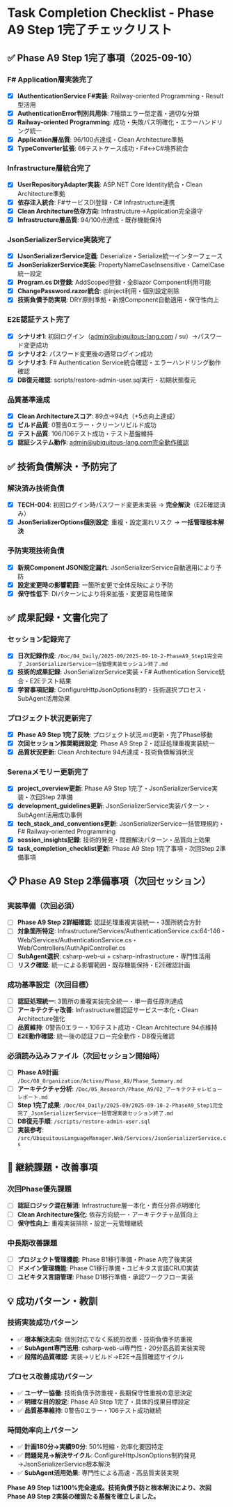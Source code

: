 # Task Completion Checklist - Phase A9 Step 1完了チェックリスト

## ✅ Phase A9 Step 1完了事項（2025-09-10）

### F# Application層実装完了
- [x] **IAuthenticationService F#実装**: Railway-oriented Programming・Result型活用
- [x] **AuthenticationError判別共用体**: 7種類エラー型定義・適切な分類
- [x] **Railway-oriented Programming**: 成功・失敗パス明確化・エラーハンドリング統一
- [x] **Application層品質**: 96/100点達成・Clean Architecture準拠
- [x] **TypeConverter拡張**: 66テストケース成功・F#↔C#境界統合

### Infrastructure層統合完了
- [x] **UserRepositoryAdapter実装**: ASP.NET Core Identity統合・Clean Architecture準拠
- [x] **依存注入統合**: F#サービスDI登録・C# Infrastructure連携
- [x] **Clean Architecture依存方向**: Infrastructure→Application完全遵守
- [x] **Infrastructure層品質**: 94/100点達成・既存機能保持

### JsonSerializerService実装完了
- [x] **IJsonSerializerService定義**: Deserialize・Serialize統一インターフェース
- [x] **JsonSerializerService実装**: PropertyNameCaseInsensitive・CamelCase統一設定
- [x] **Program.cs DI登録**: AddScoped登録・全Blazor Component利用可能
- [x] **ChangePassword.razor統合**: @inject利用・個別設定削除
- [x] **技術負債予防実現**: DRY原則準拠・新規Component自動適用・保守性向上

### E2E認証テスト完了
- [x] **シナリオ1**: 初回ログイン（admin@ubiquitous-lang.com / su）→パスワード変更成功
- [x] **シナリオ2**: パスワード変更後の通常ログイン成功
- [x] **シナリオ3**: F# Authentication Service統合確認・エラーハンドリング動作確認
- [x] **DB復元確認**: scripts/restore-admin-user.sql実行・初期状態復元

### 品質基準達成
- [x] **Clean Architectureスコア**: 89点→94点（+5点向上達成）
- [x] **ビルド品質**: 0警告0エラー・クリーンリビルド成功
- [x] **テスト品質**: 106/106テスト成功・テスト基盤維持
- [x] **認証システム動作**: admin@ubiquitous-lang.com完全動作確認

## ✅ 技術負債解決・予防完了

### 解決済み技術負債
- [x] **TECH-004**: 初回ログイン時パスワード変更未実装 → **完全解決**（E2E確認済み）
- [x] **JsonSerializerOptions個別設定**: 重複・設定漏れリスク → **一括管理根本解決**

### 予防実現技術負債
- [x] **新規Component JSON設定漏れ**: JsonSerializerService自動適用により予防
- [x] **設定変更時の影響範囲**: 一箇所変更で全体反映により予防
- [x] **保守性低下**: DIパターンにより将来拡張・変更容易性確保

## ✅ 成果記録・文書化完了

### セッション記録完了
- [x] **日次記録作成**: `/Doc/04_Daily/2025-09/2025-09-10-2-PhaseA9_Step1完全完了_JsonSerializerService一括管理実装セッション終了.md`
- [x] **技術的成果記録**: JsonSerializerService実装・F# Authentication Service統合・E2Eテスト結果
- [x] **学習事項記録**: ConfigureHttpJsonOptions制約・技術選択プロセス・SubAgent活用効果

### プロジェクト状況更新完了
- [x] **Phase A9 Step 1完了反映**: プロジェクト状況.md更新・完了Phase移動
- [x] **次回セッション推奨範囲設定**: Phase A9 Step 2・認証処理重複実装統一
- [x] **品質状況更新**: Clean Architecture 94点達成・技術負債解消状況

### Serenaメモリー更新完了
- [x] **project_overview更新**: Phase A9 Step 1完了・JsonSerializerService実装・次回Step 2準備
- [x] **development_guidelines更新**: JsonSerializerService実装パターン・SubAgent活用成功事例
- [x] **tech_stack_and_conventions更新**: JsonSerializerService一括管理規約・F# Railway-oriented Programming
- [x] **session_insights記録**: 技術的発見・問題解決パターン・品質向上効果
- [x] **task_completion_checklist更新**: Phase A9 Step 1完了事項・次回Step 2準備事項

## 📋 Phase A9 Step 2準備事項（次回セッション）

### 実装準備（次回必須）
- [ ] **Phase A9 Step 2詳細確認**: 認証処理重複実装統一・3箇所統合方針
- [ ] **対象箇所特定**: Infrastructure/Services/AuthenticationService.cs:64-146・Web/Services/AuthenticationService.cs・Web/Controllers/AuthApiController.cs
- [ ] **SubAgent選択**: csharp-web-ui + csharp-infrastructure・専門性活用
- [ ] **リスク確認**: 統一による影響範囲・既存機能保持・E2E確認計画

### 成功基準設定（次回目標）
- [ ] **認証処理統一**: 3箇所の重複実装完全統一・単一責任原則達成
- [ ] **アーキテクチャ改善**: Infrastructure層認証サービス一本化・Clean Architecture強化
- [ ] **品質維持**: 0警告0エラー・106テスト成功・Clean Architecture 94点維持
- [ ] **E2E動作確認**: 統一後の認証フロー完全動作・DB復元確認

### 必須読み込みファイル（次回セッション開始時）
- [ ] **Phase A9計画**: `/Doc/08_Organization/Active/Phase_A9/Phase_Summary.md`
- [ ] **アーキテクチャ分析**: `/Doc/05_Research/Phase_A9/02_アーキテクチャレビューレポート.md`
- [ ] **Step 1完了成果**: `/Doc/04_Daily/2025-09/2025-09-10-2-PhaseA9_Step1完全完了_JsonSerializerService一括管理実装セッション終了.md`
- [ ] **DB復元手順**: `/scripts/restore-admin-user.sql`
- [ ] **実装参考**: `/src/UbiquitousLanguageManager.Web/Services/JsonSerializerService.cs`

## 🎯 継続課題・改善事項

### 次回Phase優先課題
- [ ] **認証ロジック混在解消**: Infrastructure層一本化・責任分界点明確化
- [ ] **Clean Architecture強化**: 依存方向統一・アーキテクチャ品質向上
- [ ] **保守性向上**: 重複実装排除・設定一元管理継続

### 中長期改善課題
- [ ] **プロジェクト管理機能**: Phase B1移行準備・Phase A完了後実装
- [ ] **ドメイン管理機能**: Phase C1移行準備・ユビキタス言語CRUD実装
- [ ] **ユビキタス言語管理**: Phase D1移行準備・承認ワークフロー実装

## 💡 成功パターン・教訓

### 技術実装成功パターン
- ✅ **根本解決志向**: 個別対応でなく系統的改善・技術負債予防重視
- ✅ **SubAgent専門活用**: csharp-web-ui専門性・20分高品質実装実現
- ✅ **段階的品質確認**: 実装→リビルド→E2E→品質確認サイクル

### プロセス改善成功パターン
- ✅ **ユーザー協働**: 技術負債予防重視・長期保守性重視の意思決定
- ✅ **明確な目的設定**: Phase A9 Step 1完了・具体的成果目標設定
- ✅ **品質基準維持**: 0警告0エラー・106テスト成功継続

### 時間効率向上パターン
- ✅ **計画180分→実績90分**: 50%短縮・効率化要因特定
- ✅ **問題発見→解決サイクル**: ConfigureHttpJsonOptions制約発見→JsonSerializerService根本解決
- ✅ **SubAgent活用効果**: 専門性による高速・高品質実装実現

**Phase A9 Step 1は100%完全達成。技術負債予防と根本解決により、次回Phase A9 Step 2実装の確固たる基盤を確立しました。**